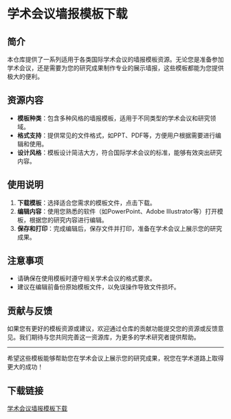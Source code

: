 # 学术会议墙报模板下载

## 简介

本仓库提供了一系列适用于各类国际学术会议的墙报模板资源。无论您是准备参加学术会议，还是需要为您的研究成果制作专业的展示墙报，这些模板都能为您提供极大的便利。

## 资源内容

- **模板种类**：包含多种风格的墙报模板，适用于不同类型的学术会议和研究领域。
- **格式支持**：提供常见的文件格式，如PPT、PDF等，方便用户根据需要进行编辑和使用。
- **设计风格**：模板设计简洁大方，符合国际学术会议的标准，能够有效突出研究内容。

## 使用说明

1. **下载模板**：选择适合您需求的模板文件，点击下载。
2. **编辑内容**：使用您熟悉的软件（如PowerPoint、Adobe Illustrator等）打开模板，根据您的研究内容进行编辑。
3. **保存和打印**：完成编辑后，保存文件并打印，准备在学术会议上展示您的研究成果。

## 注意事项

- 请确保在使用模板时遵守相关学术会议的格式要求。
- 建议在编辑前备份原始模板文件，以免误操作导致文件损坏。

## 贡献与反馈

如果您有更好的模板资源或建议，欢迎通过仓库的贡献功能提交您的资源或反馈意见。我们期待与您共同完善这一资源库，为更多的学术研究者提供帮助。

---

希望这些模板能够帮助您在学术会议上展示您的研究成果，祝您在学术道路上取得更大的成功！

## 下载链接

[学术会议墙报模板下载](https://pan.quark.cn/s/e8e97b023d5c)